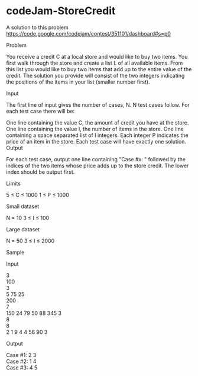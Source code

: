# codeJam-StoreCredit
A solution to this problem
https://code.google.com/codejam/contest/351101/dashboard#s=p0

Problem

You receive a credit C at a local store and would like to buy two items. You first walk through the store and create a list L of all available items. From this list you would like to buy two items that add up to the entire value of the credit. The solution you provide will consist of the two integers indicating the positions of the items in your list (smaller number first).

Input

The first line of input gives the number of cases, N. N test cases follow. For each test case there will be:

One line containing the value C, the amount of credit you have at the store.
One line containing the value I, the number of items in the store.
One line containing a space separated list of I integers. Each integer P indicates the price of an item in the store.
Each test case will have exactly one solution.
Output

For each test case, output one line containing "Case #x: " followed by the indices of the two items whose price adds up to the store credit. The lower index should be output first.

Limits

5 ≤ C ≤ 1000
1 ≤ P ≤ 1000

Small dataset

N = 10
3 ≤ I ≤ 100

Large dataset

N = 50
3 ≤ I ≤ 2000

Sample


Input 

3<br/>
100<br/>
3<br/>
5 75 25<br/>
200<br/>
7<br/>
150 24 79 50 88 345 3<br/>
8<br/>
8<br/>
2 1 9 4 4 56 90 3<br/>

Output

Case #1: 2 3<br/>
Case #2: 1 4<br/>
Case #3: 4 5<br/>
